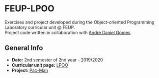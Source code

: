 # FEUP-LPOO

Exercises and project developed during the Object-oriented Programming Laboratory curricular unit @ FEUP.  
Project code written in collaboration with [André Daniel Gomes](https://github.com/Ca-moes).

## General Info

- **Date:** 2nd semester of 2nd year - 2019/2020
- **Curricular unit page:** [LPOO](https://sigarra.up.pt/feup/pt/ucurr_geral.ficha_uc_view?pv_ocorrencia_id=436442)
- **Project:** [Pac-Man](https://github.com/catarina03/FEUP-LPOO-PacMan)
